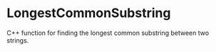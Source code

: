 # LongestCommonSubstring

C++ function for finding the longest common substring between two strings.
